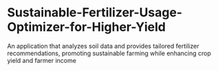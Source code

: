 # Sustainable-Fertilizer-Usage-Optimizer-for-Higher-Yield
An application that analyzes soil data and provides tailored fertilizer recommendations, promoting sustainable farming while enhancing crop yield and farmer income
